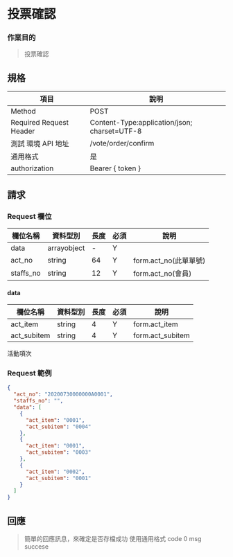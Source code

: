 # 投票確認

### 作業目的

> 投票確認

## 規格

| 項目                    | 說明                                         |
| ----------------------- | -------------------------------------------- |
| Method                  | POST                                         |
| Required Request Header | Content-Type:application/json; charset=UTF-8 |
| 測試 環境 API 地址      | /vote/order/confirm                         |
| 通用格式                | 是                                           |
| authorization           | Bearer { token }                             |

## 請求

### Request 欄位

| 欄位名稱  | 資料型別    | 長度 | 必須 | 說明                  |
| --------- | ----------- | ---- | ---- | --------------------- |
| data      | arrayobject | -    | Y    |                       |
| act_no    | string      | 64   | Y    | form.act_no(此單單號) |
| staffs_no | string      | 12   | Y    | form.act_no(會員)     |

#### data

| 欄位名稱    | 資料型別 | 長度 | 必須 | 說明             |
| ----------- | -------- | ---- | ---- | ---------------- |
| act_item    | string   | 4    | Y    | form.act_item    |
| act_subitem | string   | 4    | Y    | form.act_subitem |

活動項次

### Request 範例

```json
{
  "act_no": "20200730000000A0001",
  "staffs_no": "",
  "data": [
    {
      "act_item": "0001",
      "act_subitem": "0004"
    },
    {
      "act_item": "0001",
      "act_subitem": "0003"
    },
    {
      "act_item": "0002",
      "act_subitem": "0001"
    }
  ]
}
```

## 回應

> 簡單的回應訊息，來確定是否存檔成功
> 使用通用格式 code 0 msg succese
